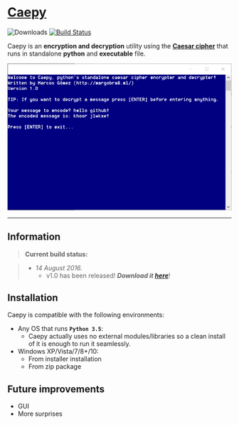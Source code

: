 # [Caepy](https://github.com/margobra8/Caepy/releases)

![Downloads](https://img.shields.io/github/downloads/margobra8/Caepy/total.svg) [![Build Status](https://travis-ci.org/margobra8/Caepy.svg?branch=master)](https://travis-ci.org/margobra8/Caepy)

Caepy is an **encryption and decryption** utility using the **[Caesar cipher](https://en.wikipedia.org/wiki/Caesar_cipher)** that runs in standalone **python** and **executable** file.

![Screenshot](screenshot.png)

----------


Information
-------------

> **Current build status:**

> - *14 August 2016.*
>   - v1.0 has been released! ***Download it [here](https://github.com/margobra8/Caepy/releases)***!

Installation
------------

Caepy is compatible with the following environments:

 - Any OS that runs **`Python 3.5`**:
	 - Caepy actually uses no external modules/libraries so a clean install of it is enough to run it seamlessly.
 - Windows XP/Vista/7/8+/10:
	 - From installer installation
	 - From zip package

Future improvements
-----------

 - GUI
 - More surprises
